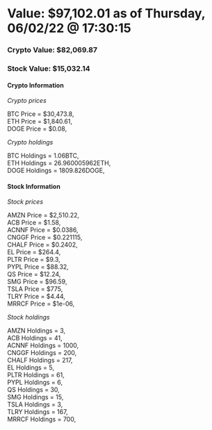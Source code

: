# Value: $97,102.01 as of Thursday, 06/02/22 @ 17:30:15 

### Crypto Value: $82,069.87

### Stock Value: $15,032.14

#### Crypto Information 
*Crypto prices* 

BTC Price = $30,473.8,  
ETH Price = $1,840.61,  
DOGE Price = $0.08,  


*Crypto holdings* 

BTC Holdings = 1.06BTC,  
ETH Holdings = 26.960005962ETH,  
DOGE Holdings = 1809.826DOGE,  


#### Stock Information 

*Stock prices* 

AMZN Price = $2,510.22,  
ACB Price = $1.58,  
ACNNF Price = $0.0386,  
CNGGF Price = $0.221115,  
CHALF Price = $0.2402,  
EL Price = $264.4,  
PLTR Price = $9.3,  
PYPL Price = $88.32,  
QS Price = $12.24,  
SMG Price = $96.59,  
TSLA Price = $775,  
TLRY Price = $4.44,  
MRRCF Price = $1e-06,  


*Stock holdings* 

AMZN Holdings = 3,  
ACB Holdings = 41,  
ACNNF Holdings = 1000,  
CNGGF Holdings = 200,  
CHALF Holdings = 217,  
EL Holdings = 5,  
PLTR Holdings = 61,  
PYPL Holdings = 6,  
QS Holdings = 30,  
SMG Holdings = 15,  
TSLA Holdings = 3,  
TLRY Holdings = 167,  
MRRCF Holdings = 700,  


